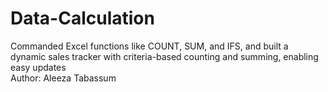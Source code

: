 # Data-Calculation
Commanded Excel functions like COUNT, SUM, and IFS, and built a dynamic sales tracker with criteria-based counting and summing, enabling easy updates
<br>
Author: Aleeza Tabassum
